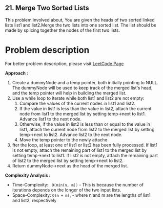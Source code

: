 ## 21. Merge Two Sorted Lists

This problem involved about, You are given the heads of two sorted linked lists list1 and list2.Merge the two lists into one sorted list. The list should be made by splicing together the nodes of the first two lists.

# Problem description

For better problem description, please visit [LeetCode Page](https://leetcode.com/problems/merge-two-sorted-lists/description/)

**Approach :**<br/>

1. Create a dummyNode and a temp pointer, both initially pointing to NULL. The dummyNode will be used to keep track of the merged list's head, and the temp pointer will help in building the merged list.
2. Use a while loop to iterate while both list1 and list2 are not empty:
    1. Compare the values of the current nodes in list1 and list2.
    2. If the value in list1 is less than the value in list2, attach the current node from list1 to the merged list by setting temp->next to list1. Advance list1 to the next node.
    3. Otherwise, if the value in list2 is less than or equal to the value in list1, attach the current node from list2 to the merged list by setting temp->next to list2. Advance list2 to the next node.
    4. Move the temp pointer to the newly attache
3. fter the loop, at least one of list1 or list2 has been fully processed. If list1 is not empty, attach the remaining part of list1 to the merged list by setting temp->next to list1. If list2 is not empty, attach the remaining part of list2 to the merged list by setting temp->next to list2.
4. Return dummyNode->next as the head of the merged list.

**Complexity Analysis :**<br/>

-   Time-Complexity: ` O(min(n, m))` - This is because the number of iterations depends on the longer of the two input lists.
-   Space-Complexity: `O(n + m)`, - where n and m are the lengths of list1 and list2, respectively
